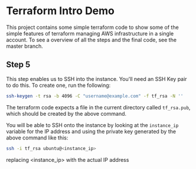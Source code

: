 Terraform Intro Demo
==============

This project contains some simple terraform code to show some of the simple features of terraform managing AWS infrastructure in a single account.
To see a overview of all the steps and the final code, see the master branch.

Step 5
----
This step enables us to SSH into the instance. You'll need an SSH Key pair to do this. To create one, run the following:
```bash
ssh-keygen -t rsa -b 4096 -C "username@example.com" -f tf_rsa -N ''
```

The terraform code expects a file in the current directory called `tf_rsa.pub`, which should be created by the above command.

You will be able to SSH onto the instance by looking at the `instance_ip` variable for the IP address and using the private key generated by the above command like this:

```bash
ssh -i tf_rsa ubuntu@<instance_ip>
```

replacing <instance_ip> with the actual IP address

    
    

